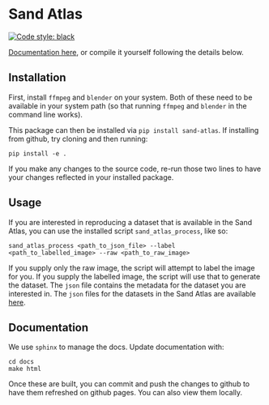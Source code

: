 # Sand Atlas
[![Code style: black](https://img.shields.io/badge/code%20style-black-000000.svg)](https://github.com/psf/black)

[Documentation here](https://scigem.github.io/sand-atlas-python/), or compile it yourself following the details below.

## Installation
First, install `ffmpeg` and `blender` on your system. Both of these need to be available in your system path (so that running `ffmpeg` and `blender` in the command line works).

This package can then be installed via `pip install sand-atlas`. If installing from github, try cloning and then running:
```
pip install -e .
```
If you make any changes to the source code, re-run those two lines to have your changes reflected in your installed package.

## Usage

If you are interested in reproducing a dataset that is available in the Sand Atlas, you can use the installed script `sand_atlas_process`, like so:

```
sand_atlas_process <path_to_json_file> --label <path_to_labelled_image> --raw <path_to_raw_image>
```

If you supply only the raw image, the script will attempt to label the image for you. If you supply the labelled image, the script will use that to generate the dataset. The `json` file contains the metadata for the dataset you are interested in. The `json` files for the datasets in the Sand Atlas are available [here](https://github.com/scigem/sand-atlas/tree/main/_data/sands).

## Documentation

We use `sphinx` to manage the docs. Update documentation with:
```
cd docs
make html
```
Once these are built, you can commit and push the changes to github to have them refreshed on github pages. You can also view them locally.